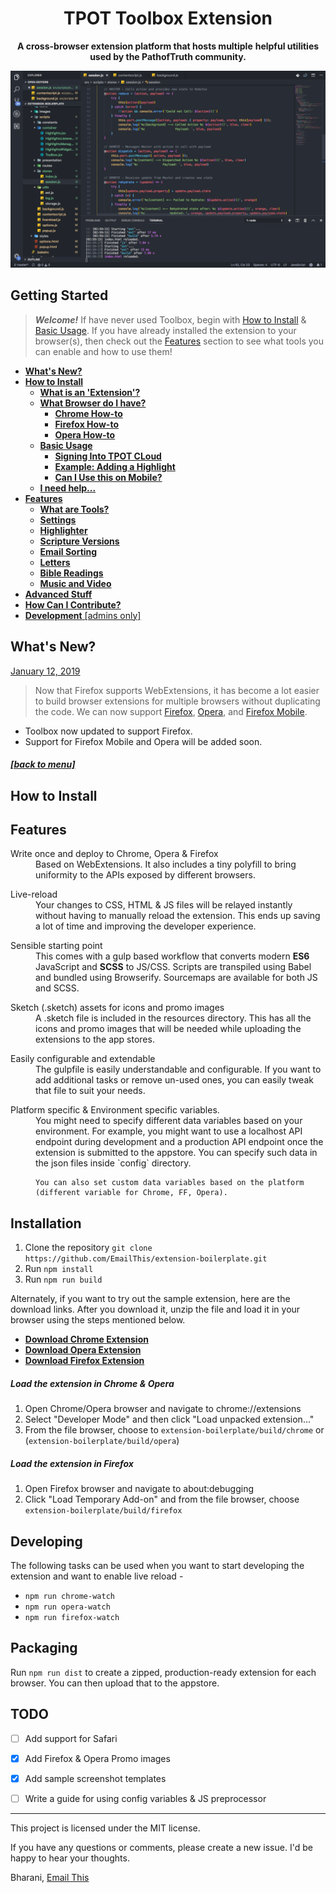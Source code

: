 <div id="welcome" align="center">

  <h1>
    TPOT Toolbox Extension 
  </h1>

  __A cross-browser extension platform that hosts multiple__
  __helpful utilities used by the PathofTruth community.__

  <a href="https://www.emailthis.me/open-source/extension-boilerplate">
    <img src="./resources/promotion/code.png" alt="Extension Boilerplate">
  </a>

</div>

## Getting Started

 > __*Welcome!*__ If have never used Toolbox, begin with [How to Install](#how-to-install) & [Basic Usage](#basic-usage). If you have already installed the extension to your browser(s), then check out the [Features](#features) section to see what tools you can enable and how to use them!


- [__What's New?__](#whats-new?)
- [__How to Install__](#how-to-install)
  - [__What is an 'Extension'?__](#what-is-an-extension)
  - [__What Browser do I have?__](#what-browser-do-i-have)
    - [__Chrome How-to__](#chrome-how-to)
    - [__Firefox How-to__](#firefox-how-to)
    - [__Opera How-to__](#opera-how-to)
  - [__Basic Usage__](#basic-usage)
    - [__Signing Into TPOT CLoud__](#signing-into-tpot-cloud)
    - [__Example: Adding a Highlight__](#basic-example)
    - [__Can I Use this on Mobile?__](#can-i-use-this-on-mobile)
  - [__I need help...__](#i-need-helpl)
- [__Features__](#features)
  - [__What are Tools?__](#what-are-tools)
  - [__Settings__](#settings)
  - [__Highlighter__](#highlighter)
  - [__Scripture Versions__](#scripture-versions)
  - [__Email Sorting__](#email-sorting)
  - [__Letters__](#letters)
  - [__Bible Readings__](#bible-readings)
  - [__Music and Video__](#music-and-video)
- [__Advanced Stuff__](#advanced-stuff)
- [__How Can I Contribute?__](#how-can-i-contribute)
- [__Development__ [admins only]](#development)

## What's New?

[January 12, 2019]()
> Now that Firefox supports WebExtensions, it has become a lot easier to build browser extensions for multiple browsers without duplicating the code. We can now support [Firefox](#firefox-how-to), [Opera](#opera-how-to), and [Firefox Mobile](#firefox-mobile-how-to).
  - Toolbox now updated to support Firefox.
  - Support for Firefox Mobile and Opera will be added soon.

##### [[back to menu]](#getting-started)

## How to Install



## Features

<dl>
  <dt>Write once and deploy to Chrome, Opera & Firefox</dt>
  <dd>
    Based on WebExtensions. It also includes a tiny polyfill to bring uniformity to the APIs exposed by different browsers.
  </dd>
</dl>

<dl>
  <dt>Live-reload</dt>
  <dd>
    Your changes to CSS, HTML & JS files will be relayed instantly without having to manually reload the extension. This ends up saving a lot of time and improving the developer experience.
  </dd>
</dl>

<dl>
  <dt>Sensible starting point</dt>
  <dd>
    This comes with a gulp based workflow that converts modern <strong>ES6</strong> JavaScript and <strong>SCSS</strong> to JS/CSS. 
    Scripts are transpiled using Babel and bundled using Browserify.
    Sourcemaps are available for both JS and SCSS.
  </dd>
</dl>

<dl>
  <dt>Sketch (.sketch) assets for icons and promo images</dt>
  <dd>
    A .sketch file is included in the resources directory. This has all the icons and promo images that will be needed while uploading the extensions to the app stores.
  </dd>
</dl>

<dl>
  <dt>Easily configurable and extendable</dt>
  <dd>
    The gulpfile is easily understandable and configurable. If you want to add additional tasks or remove un-used ones, you can easily tweak that file to suit your needs.
  </dd>
</dl>

<dl>
  <dt>Platform specific & Environment specific variables.</dt>
  <dd>
    You might need to specify different data variables based on your environment. For example, you might want to use a localhost API endpoint during development and a production API endpoint once the extension is submitted to the appstore. You can specify such data in the json files inside `config` directory.

    You can also set custom data variables based on the platform (different variable for Chrome, FF, Opera).
  </dd>
</dl>



## Installation
1. Clone the repository `git clone https://github.com/EmailThis/extension-boilerplate.git`
2. Run `npm install`
3. Run `npm run build`

Alternately, if you want to try out the sample extension, here are the download links. After you download it, unzip the file and load it in your browser using the steps mentioned below.
 - [__Download Chrome Extension__](https://github.com/EmailThis/extension-boilerplate/releases/download/v1.0/chrome.zip)
 - [__Download Opera Extension__](https://github.com/EmailThis/extension-boilerplate/releases/download/v1.0/opera.zip)
 - [__Download Firefox Extension__](https://github.com/EmailThis/extension-boilerplate/releases/download/v1.0/firefox.zip)


##### Load the extension in Chrome & Opera
1. Open Chrome/Opera browser and navigate to chrome://extensions
2. Select "Developer Mode" and then click "Load unpacked extension..."
3. From the file browser, choose to `extension-boilerplate/build/chrome` or (`extension-boilerplate/build/opera`)


##### Load the extension in Firefox
1. Open Firefox browser and navigate to about:debugging
2. Click "Load Temporary Add-on" and from the file browser, choose `extension-boilerplate/build/firefox`


## Developing
The following tasks can be used when you want to start developing the extension and want to enable live reload - 

- `npm run chrome-watch`
- `npm run opera-watch`
- `npm run firefox-watch`


## Packaging
Run `npm run dist` to create a zipped, production-ready extension for each browser. You can then upload that to the appstore.


## TODO
- [ ] Add support for Safari
- [x] Add Firefox & Opera Promo images
- [x] Add sample screenshot templates
- [ ] Write a guide for using config variables & JS preprocessor


-----------
This project is licensed under the MIT license. 

If you have any questions or comments, please create a new issue. I'd be happy to hear your thoughts.


Bharani, [Email This](https://www.emailthis.me)
